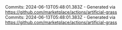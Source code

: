 Commits: 2024-06-13T05:48:01.383Z - Generated via https://github.com/marketplace/actions/artificial-grass
<br>
Commits: 2024-06-13T05:48:01.383Z - Generated via https://github.com/marketplace/actions/artificial-grass
<br>
